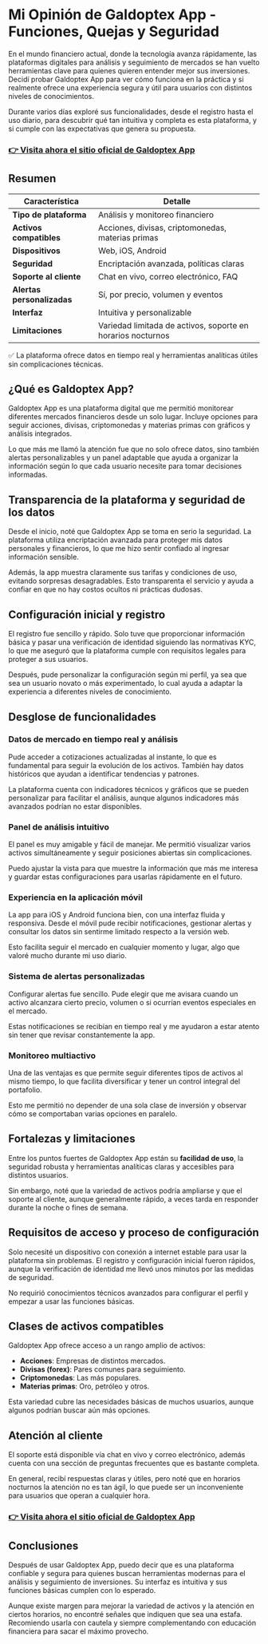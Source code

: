 # Mi Opinión de Galdoptex App - Funciones, Quejas y Seguridad
 

En el mundo financiero actual, donde la tecnología avanza rápidamente, las plataformas digitales para análisis y seguimiento de mercados se han vuelto herramientas clave para quienes quieren entender mejor sus inversiones. Decidí probar Galdoptex App para ver cómo funciona en la práctica y si realmente ofrece una experiencia segura y útil para usuarios con distintos niveles de conocimientos.

Durante varios días exploré sus funcionalidades, desde el registro hasta el uso diario, para descubrir qué tan intuitiva y completa es esta plataforma, y si cumple con las expectativas que genera su propuesta.

### [👉 Visita ahora el sitio oficial de Galdoptex App ](https://tinyurl.com/ys7hzagg)
## Resumen

| Característica                | Detalle                                       |
|------------------------------|-----------------------------------------------|
| **Tipo de plataforma**        | Análisis y monitoreo financiero                |
| **Activos compatibles**       | Acciones, divisas, criptomonedas, materias primas |
| **Dispositivos**              | Web, iOS, Android                             |
| **Seguridad**                 | Encriptación avanzada, políticas claras       |
| **Soporte al cliente**        | Chat en vivo, correo electrónico, FAQ         |
| **Alertas personalizadas**    | Sí, por precio, volumen y eventos              |
| **Interfaz**                  | Intuitiva y personalizable                      |
| **Limitaciones**              | Variedad limitada de activos, soporte en horarios nocturnos |

✅ La plataforma ofrece datos en tiempo real y herramientas analíticas útiles sin complicaciones técnicas.

## ¿Qué es Galdoptex App?

Galdoptex App es una plataforma digital que me permitió monitorear diferentes mercados financieros desde un solo lugar. Incluye opciones para seguir acciones, divisas, criptomonedas y materias primas con gráficos y análisis integrados.

Lo que más me llamó la atención fue que no solo ofrece datos, sino también alertas personalizables y un panel adaptable que ayuda a organizar la información según lo que cada usuario necesite para tomar decisiones informadas.

## Transparencia de la plataforma y seguridad de los datos

Desde el inicio, noté que Galdoptex App se toma en serio la seguridad. La plataforma utiliza encriptación avanzada para proteger mis datos personales y financieros, lo que me hizo sentir confiado al ingresar información sensible.

Además, la app muestra claramente sus tarifas y condiciones de uso, evitando sorpresas desagradables. Esto transparenta el servicio y ayuda a confiar en que no hay costos ocultos ni prácticas dudosas.

## Configuración inicial y registro

El registro fue sencillo y rápido. Solo tuve que proporcionar información básica y pasar una verificación de identidad siguiendo las normativas KYC, lo que me aseguró que la plataforma cumple con requisitos legales para proteger a sus usuarios.

Después, pude personalizar la configuración según mi perfil, ya sea que sea un usuario novato o más experimentado, lo cual ayuda a adaptar la experiencia a diferentes niveles de conocimiento.

## Desglose de funcionalidades

### Datos de mercado en tiempo real y análisis

Pude acceder a cotizaciones actualizadas al instante, lo que es fundamental para seguir la evolución de los activos. También hay datos históricos que ayudan a identificar tendencias y patrones.

La plataforma cuenta con indicadores técnicos y gráficos que se pueden personalizar para facilitar el análisis, aunque algunos indicadores más avanzados podrían no estar disponibles.

### Panel de análisis intuitivo

El panel es muy amigable y fácil de manejar. Me permitió visualizar varios activos simultáneamente y seguir posiciones abiertas sin complicaciones.

Puedo ajustar la vista para que muestre la información que más me interesa y guardar estas configuraciones para usarlas rápidamente en el futuro.

### Experiencia en la aplicación móvil

La app para iOS y Android funciona bien, con una interfaz fluida y responsiva. Desde el móvil pude recibir notificaciones, gestionar alertas y consultar los datos sin sentirme limitado respecto a la versión web.

Esto facilita seguir el mercado en cualquier momento y lugar, algo que valoré mucho durante mi uso diario.

### Sistema de alertas personalizadas

Configurar alertas fue sencillo. Pude elegir que me avisara cuando un activo alcanzara cierto precio, volumen o si ocurrían eventos especiales en el mercado.

Estas notificaciones se recibían en tiempo real y me ayudaron a estar atento sin tener que revisar constantemente la app.

### Monitoreo multiactivo

Una de las ventajas es que permite seguir diferentes tipos de activos al mismo tiempo, lo que facilita diversificar y tener un control integral del portafolio.

Esto me permitió no depender de una sola clase de inversión y observar cómo se comportaban varias opciones en paralelo.

## Fortalezas y limitaciones

Entre los puntos fuertes de Galdoptex App están su **facilidad de uso**, la seguridad robusta y herramientas analíticas claras y accesibles para distintos usuarios.

Sin embargo, noté que la variedad de activos podría ampliarse y que el soporte al cliente, aunque generalmente rápido, a veces tarda en responder durante la noche o fines de semana.

## Requisitos de acceso y proceso de configuración

Solo necesité un dispositivo con conexión a internet estable para usar la plataforma sin problemas. El registro y configuración inicial fueron rápidos, aunque la verificación de identidad me llevó unos minutos por las medidas de seguridad.

No requirió conocimientos técnicos avanzados para configurar el perfil y empezar a usar las funciones básicas.

## Clases de activos compatibles

Galdoptex App ofrece acceso a un rango amplio de activos:

- **Acciones**: Empresas de distintos mercados.
- **Divisas (forex)**: Pares comunes para seguimiento.
- **Criptomonedas**: Las más populares.
- **Materias primas**: Oro, petróleo y otros.

Esta variedad cubre las necesidades básicas de muchos usuarios, aunque algunos podrían buscar aún más opciones.

## Atención al cliente

El soporte está disponible vía chat en vivo y correo electrónico, además cuenta con una sección de preguntas frecuentes que es bastante completa.

En general, recibí respuestas claras y útiles, pero noté que en horarios nocturnos la atención no es tan ágil, lo que puede ser un inconveniente para usuarios que operan a cualquier hora.

### [👉 Visita ahora el sitio oficial de Galdoptex App ](https://tinyurl.com/ys7hzagg)
## Conclusiones

Después de usar Galdoptex App, puedo decir que es una plataforma confiable y segura para quienes buscan herramientas modernas para el análisis y seguimiento de inversiones. Su interfaz es intuitiva y sus funciones básicas cumplen con lo esperado.

Aunque existe margen para mejorar la variedad de activos y la atención en ciertos horarios, no encontré señales que indiquen que sea una estafa. Recomiendo usarla con cautela y siempre complementando con educación financiera para sacar el máximo provecho.